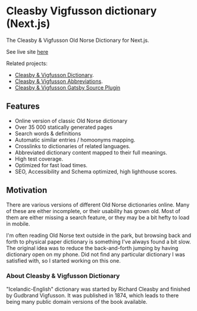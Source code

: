 # Cleasby Vigfusson dictionary (Next.js)

The Cleasby &amp; Vigfusson Old Norse Dictionary for Next.js.

See live site [here](https://cleasby-vigfusson-dictionary.vercel.app/)

Related projects:
- [Cleasby & Vigfusson Dictionary](https://github.com/stscoundrel/cleasby-vigfusson-dictionary).
- [Cleasby & Vigfusson Abbreviations](https://github.com/stscoundrel/cleasby-vigfusson-abbreviations).
- [Cleasby & Vigfusson Gatsby Source Plugin](https://github.com/stscoundrel/gatsby-source-cleasby-vigfusson)

## Features

- Online version of classic Old Norse dictionary
- Over 35 000 statically generated pages
- Search words & definitions
- Automatic similar entries / homoonyms mapping.
- Crosslinks to dictionaries of related languages.
- Abbreviated dictionary content mapped to their full meanings.
- High test coverage.
- Optimized for fast load times.
- SEO, Accessibility and Schema optimized, high lighthouse scores.

## Motivation

There are various versions of different Old Norse dictionaries online. Many of these are either incomplete, or their usability has grown old. Most of them are either missing a search feature, or they may be a bit hefty to load in mobile.

I'm often reading Old Norse text outside in the park, but browsing back and forth to physical paper dictionary is something I've always found a bit slow. The original idea was to reduce the back-and-forth jumping by having dictionary open on my phone. Did not find any particular dictionary I was satisfied with, so I started working on this one.

### About Cleasby & Vigfusson Dictionary

"Icelandic-English" dictionary was started by Richard Cleasby and finished by Gudbrand Vigfusson. It was published in 1874, which leads to there being many public domain versions of the book available.
